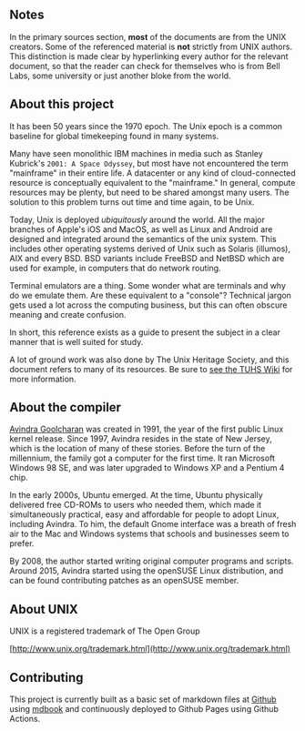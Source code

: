 ## Notes

In the primary sources section, **most** of the documents are from the UNIX creators. Some of the referenced material is **not**  strictly from UNIX authors. This distinction is made clear by hyperlinking every author for the relevant document, so that the reader can check for themselves who is from Bell Labs, some university or just another bloke from the world.

## About this project

It has been 50 years since the 1970 epoch. The Unix epoch is a common baseline for global timekeeping found in many systems.

Many have seen monolithic IBM machines in media such as Stanley Kubrick's `2001: A Space Odyssey`, but most have not encountered the term "mainframe" in their entire life. A datacenter or any kind of cloud-connected resource is conceptually equivalent to the "mainframe." In general, compute resources may be plenty, but need to be shared amongst many users. The solution to this problem turns out time and time again, to be Unix.

Today, Unix is deployed <em>ubiquitously</em> around the world. All the major branches of Apple's iOS and MacOS, as well as Linux and Android are designed and integrated around the semantics of the unix system. This includes other operating systems derived of Unix such as Solaris (illumos), AIX and every BSD. BSD variants include FreeBSD and NetBSD which are used for example, in computers that do network routing.

Terminal emulators are a thing. Some wonder what are terminals and why do we emulate them. Are these equivalent to a "console"? Technical jargon gets used a lot across the computing business, but this can often obscure meaning and create confusion.

<!--
Note: as the audience changes, variant terms may need further substitutions.

The style of this document should be as immutable as possible, and we can
update the briefing as needed to suit the audience.
-->

In short, this reference exists as a guide to present the subject in a clear manner that is well suited for study.

A lot of ground work was also done by The Unix Heritage Society, and this document refers to many of its resources. Be sure to [see the TUHS Wiki](https://wiki.tuhs.org/doku.php) for more information.


## About the compiler

[Avindra Goolcharan](https://dra.vin/#/about) was created in 1991, the year of the first public Linux kernel release. Since 1997, Avindra resides in the state of New Jersey, which is the location of many of these stories. Before the turn of the millennium, the family got a computer for the first time. It ran Microsoft Windows 98 SE, and was later upgraded to Windows XP and a Pentium 4 chip.

In the early 2000s, Ubuntu emerged. At the time, Ubuntu physically delivered free CD-ROMs to users who needed them, which made it simultaneously practical, easy and affordable for people to adopt Linux, including Avindra. To him, the default Gnome interface was a breath of fresh air to the Mac and Windows systems that schools and businesses seem to prefer.

By 2008, the author started writing original computer programs and scripts. Around 2015, Avindra started using the openSUSE Linux distribution, and can be found contributing patches as an openSUSE member.

## About UNIX

UNIX is a registered trademark of The Open Group

[http://www.unix.org/trademark.html](http://www.unix.org/trademark.html)

## Contributing

This project is currently built as a basic set of markdown files at [Github](https://github.com/avindra/unix-info) using [mdbook](https://github.com/rust-lang/mdBook) and continuously deployed to Github Pages using Github Actions.

